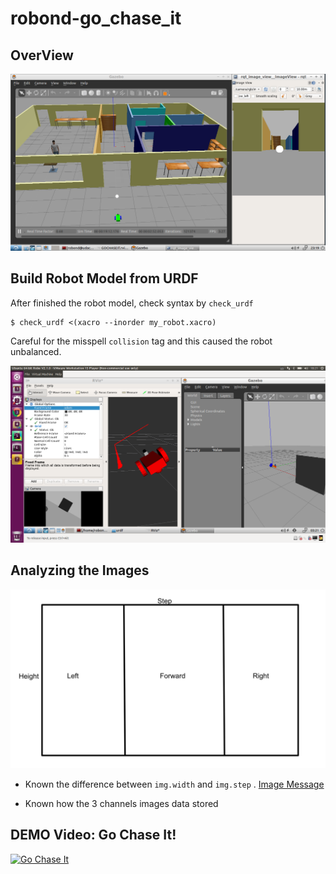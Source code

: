 # robond-go_chase_it
## OverView 
![Ball_Chaser](images/ball_chaser.png)

## Build Robot Model from URDF

After finished the robot model, check syntax by `check_urdf`
```
$ check_urdf <(xacro --inorder my_robot.xacro)
```

Careful for the misspell `collision` tag and this caused the robot unbalanced.

![Unblanced Robot](images/unbalance_robot.png)

## Analyzing the Images
![Analyzing Image](images/analyze-image.png)

* Known the difference between `img.width` and `img.step` . [Image Message](http://docs.ros.org/melodic/api/sensor_msgs/html/msg/Image.html)


* Known how the 3 channels images data stored


## DEMO Video: Go Chase It!

[![Go Chase It](http://img.youtube.com/vi/r7r8TiZP5Z8/0.jpg)](http://www.youtube.com/watch?v=r7r8TiZP5Z8 "Go Chase It!")
